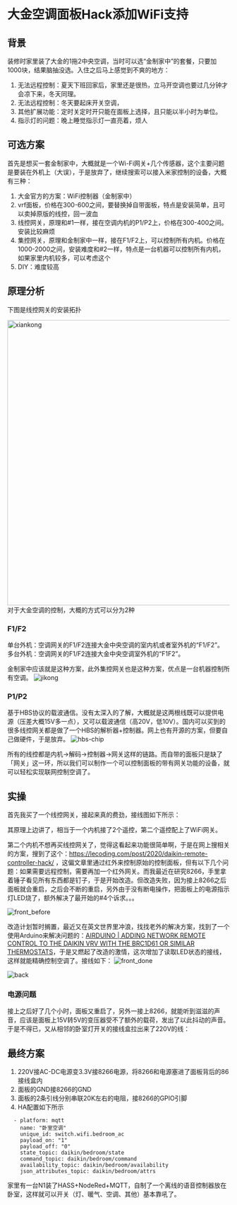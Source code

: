 # 大金空调面板Hack添加WiFi支持

## 背景
装修时家里装了大金的1拖2中央空调，当时可以选“金制家中”的套餐，只要加1000块，结果脑抽没选。入住之后马上感觉到不爽的地方：
1. 无法远程控制：夏天下班回家后，家里还是很热，立马开空调也要过几分钟才会凉下来，冬天同理。
2. 无法远程控制：冬天要起床开关空调，
3. 其他扩展功能：定时关定时开只能在面板上选择，且只能以半小时为单位。
4. 指示灯的问题：晚上睡觉指示灯一直亮着，烦人

## 可选方案
首先是想买一套金制家中，大概就是一个Wi-Fi网关+几个传感器，这个主要问题是要装在外机上（大误），于是放弃了，继续搜索可以接入米家控制的设备，大概有三种：
1. 大金官方的方案：WiFi控制器（金制家中）
1. vrf面板，价格在300-600之间，要替换掉自带面板，特点是安装简单，且可以卖掉原版的线控，回一波血
2. 线控网关，原理和#1一样，接在空调内机的P1/P2上，价格在300-400之间。安装比较麻烦
3. 集控网关，原理和金制家中一样，接在F1/F2上，可以控制所有内机。价格在1000-2000之间，安装难度和#2一样，特点是一台机器可以控制所有内机，如果家里内机较多，可以考虑这个
4. DIY：难度较高

## 原理分析

下图是线控网关的安装拓扑

<img width="645" alt="xiankong" src="https://user-images.githubusercontent.com/2712885/144000776-37a099fd-2056-4140-bc03-1bcf7cb4c0b5.png">
对于大金空调的控制，大概的方式可以分为2种

### F1/F2
单台外机：空调网关的F1/F2连接大金中央空调的室内机或者室外机的“F1/F2”。
多台外机：空调网关的F1/F2连接大金中央空调室外机的“F1F2”。

金制家中应该就是这种方案，此外集控网关也是这种方案，优点是一台机器控制所有空调。
![jikong](https://user-images.githubusercontent.com/2712885/144000705-39cbc944-6fdf-4b57-98e2-7dacc64d3f5c.jpg)


### P1/P2
基于HBS协议的载波通信。没有太深入的了解，大概就是这两根线既可以提供电源（压差大概15V多一点），又可以载波通信（高20V，低10V）。国内可以买到的很多线控网关都是做了一个HBS的解析器+控制器。网上也有开源的方案，但要自己做硬件，于是放弃。
![hbs-chip](https://user-images.githubusercontent.com/2712885/144000648-b6d5cf7c-6c57-4ea9-88b1-d5709a9bb5c8.png)

所有的线控都是内机->解码->控制器->网关这样的链路。而自带的面板只是缺了「网关」这一环，所以我们可以制作一个可以控制面板的带有网关功能的设备，就可以轻松实现联网控制空调了。


## 实操

首先我买了一个线控网关，接起来真的费劲，接线图如下所示：

其原理上边讲了，相当于一个内机接了2个遥控，第二个遥控配上了WiFi网关。

第二个内机不想再买线控网关了，觉得这看起来功能很简单啊，于是在网上搜相关的方案，搜到了这个：https://lecoding.com/post/2020/daikin-remote-controller-hack/ ，这偏文章里通过红外来控制原始的控制面板，但有以下几个问题：如果需要远程控制，需要再加一个红外网关。而我最近在研究8266，手里拿着锤子看见所有东西都是钉子，于是开始改造。但改造失败，因为接上8266之后面板就会重启，之后会不断的重启，另外由于没有断电操作，把面板上的电源指示灯LED烧了，额外解决了最开始的#4个诉求。。。

![front_before](https://user-images.githubusercontent.com/2712885/144226767-0e6ff656-9adb-4948-8b66-f4ee0aca2bbd.jpg)

改造计划暂时搁置，最近又在英文世界里冲浪，找找老外的解决方案，找到了一个使用Arduino来解决问题的：[AIRDUINO | ADDING NETWORK REMOTE CONTROL TO THE DAIKIN VRV WITH THE BRC1D61 OR SIMILAR THERMOSTATS](https://mattala.com.au/2016/08/14/airduino-network-enabling-the-daikin-vrv-with-the-brc1d61-or-similar-thermostats/)，于是又燃起了改造的激情，这次增加了读取LED状态的接线，这样就能精确控制空调了。接线如下：
![front_done](https://user-images.githubusercontent.com/2712885/144226833-8ad835fd-67be-4d16-a9c5-cabd103a09f9.jpg)

![back](https://user-images.githubusercontent.com/2712885/144226809-9030fd06-a16e-4151-8d8b-39529d08844e.jpg)

### 电源问题

接上之后好了几个小时，面板又重启了，另外一接上8266，就能听到滋滋的声音，应该是面板上15V转5V的变压器受不了额外的载荷，发出了以此抖动的声音。于是不得已，又从相邻的卧室灯开关的接线盒拉出来了220V的线：


## 最终方案
1. 220V接AC-DC电源变3.3V接8266电源，将8266和电源塞进了面板背后的86接线盒内
2. 面板的GND接8266的GND
3. 面板的2条引线分别串联20K左右的电阻，接8266的GPIO引脚
4. HA配置如下所示

```
  - platform: mqtt
    name: "卧室空调"
    unique_id: switch.wifi.bedroom_ac
    payload_on: "1"
    payload_off: "0"
    state_topic: daikin/bedroom/state
    command_topic: daikin/bedroom/command
    availability_topic: daikin/bedroom/availability
    json_attributes_topic: daikin/bedroom/attrs
```


家里有一台N1装了HASS+NodeRed+MQTT，自制了一个离线的语音控制器放在卧室，这样就可以开关（灯、暖气、空调、其他）基本靠吼了。



